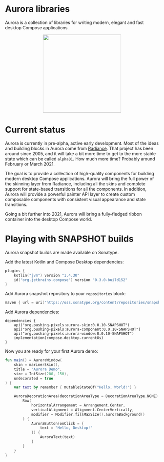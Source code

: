 # Aurora libraries

Aurora is a collection of libraries for writing modern, elegant and fast desktop Compose applications.

<p align="center">
<img src="https://raw.githubusercontent.com/kirill-grouchnikov/aurora/icicle/docs/images/logo/auroraicon-512.png" width="256" height="256" border=0>
</p>

# Current status

Aurora is currently in pre-alpha, active early development. Most of the ideas and building blocks in Aurora come from [Radiance](https://github.com/kirill-grouchnikov/radiance). That project has been around since 2005, and it will take a bit more time to get to the more stable state which can be called `alpha01`. How much more time? Probably around February or March 2021.

The goal is to provide a collection of high-quality components for building modern desktop Compose applications. Aurora will bring the full power of the skinning layer from Radiance, including all the skins and complete support for state-based transitions for all the components. In addition, Aurora will provide a powerful painter API layer to create custom composable components with consistent visual appearance and state transitions.

Going a bit further into 2021, Aurora will bring a fully-fledged ribbon container into the desktop Compose world.

# Playing with SNAPSHOT builds

Aurora snapshot builds are made available on Sonatype.

Add the latest Kotlin and Compose Desktop dependencies:
```kotlin
plugins {
    kotlin("jvm") version "1.4.30"
    id("org.jetbrains.compose") version "0.3.0-build152"
}
```

Add Aurora snapshot repository to your `repositories` block:
```kotlin
maven { url = uri("https://oss.sonatype.org/content/repositories/snapshots") }
```

Add Aurora dependencies:

```
dependencies {
    api("org.pushing-pixels:aurora-skin:0.0.10-SNAPSHOT")
    api("org.pushing-pixels:aurora-component:0.0.10-SNAPSHOT")
    api("org.pushing-pixels:aurora-window:0.0.10-SNAPSHOT")
    implementation(compose.desktop.currentOs)
}
```

Now you are ready for your first Aurora demo:

```kotlin
fun main() = AuroraWindow(
    skin = marinerSkin(),
    title = "Aurora Demo",
    size = IntSize(200, 150),
    undecorated = true
) {
    var text by remember { mutableStateOf("Hello, World!") }

    AuroraDecorationArea(decorationAreaType = DecorationAreaType.NONE) {
        Row(
            horizontalArrangement = Arrangement.Center,
            verticalAlignment = Alignment.CenterVertically,
            modifier = Modifier.fillMaxSize().auroraBackground()
        ) {
            AuroraButton(onClick = {
                text = "Hello, Desktop!"
            }) {
                AuroraText(text)
            }
        }
    }
}
```
